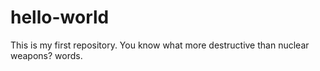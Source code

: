 # hello-world
This is my first repository.
You know what more destructive than nuclear weapons? words.
